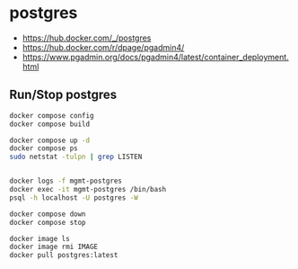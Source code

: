 # postgres

* https://hub.docker.com/_/postgres
* https://hub.docker.com/r/dpage/pgadmin4/
* https://www.pgadmin.org/docs/pgadmin4/latest/container_deployment.html

## Run/Stop postgres

```bash
docker compose config
docker compose build

docker compose up -d
docker compose ps
sudo netstat -tulpn | grep LISTEN


docker logs -f mgmt-postgres
docker exec -it mgmt-postgres /bin/bash
psql -h localhost -U postgres -W

docker compose down
docker compose stop

docker image ls
docker image rmi IMAGE
docker pull postgres:latest
```
